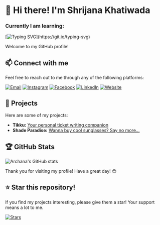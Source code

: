 # 👋 Hi there! I'm **Shrijana Khatiwada**

### Currently I am learning:
[![Typing SVG](https://readme-typing-svg.herokuapp.com?color=%2336BCF7&lines=Python+Programming;Bug+Hunting;Adobe+Photoshop;Networking;and+many+many+more....)](https://git.io/typing-svg)

Welcome to my GitHub profile!

## 📫 Connect with me

Feel free to reach out to me through any of the following platforms:

[![Email](https://img.shields.io/badge/Email-D14836?style=for-the-badge&logo=gmail&logoColor=white)](mailto:shrijanakhatiwada88@gmail.com)
[![Instagram](https://img.shields.io/badge/Instagram-E4405F?style=for-the-badge&logo=instagram&logoColor=white)](https://www.instagram.com/its_shrijana/)
[![Facebook](https://img.shields.io/badge/Facebook-1877F2?style=for-the-badge&logo=facebook&logoColor=white)](https://www.facebook.com/its.shrijana)
[![LinkedIn](https://img.shields.io/badge/LinkedIn-0A66C2?style=for-the-badge&logo=linkedin&logoColor=white)](https://www.linkedin.com/in/shrijanakhatiwada/)
[![Website](https://img.shields.io/badge/Website-4285F4?style=for-the-badge&logo=google-chrome&logoColor=white)](https://shrijanakhatiwada.com.np/)

## 🌟 Projects

Here are some of my projects:
- **Tikku:** [Your personal ticket writing companion](https://github.com/ShrijanaKhatiwada/Tikku)
- **Shade Paradise:** [Wanna buy cool sunglasses? Say no more...](https://github.com/ShrijanaKhatiwada/Sunglasses)


## 🏆 GitHub Stats

![Archana's GitHub stats](https://github-readme-stats.vercel.app/api?username=ShrijanaKhatiwada&show_icons=true&theme=radical)

Thank you for visiting my profile! Have a great day! 😊

## ⭐ Star this repository!

If you find my projects interesting, please give them a star! Your support means a lot to me.

[![Stars](https://img.shields.io/github/stars/ShrijanaKhatiwada/ShrijanaKhatiwada/?style=social)](https://github.com/ShrijanaKhatiwada/)
